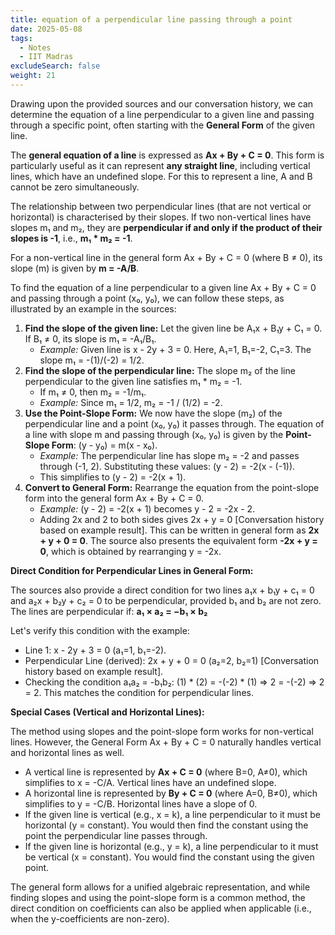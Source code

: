 ```yaml
---
title: equation of a perpendicular line passing through a point
date: 2025-05-08
tags:
  - Notes 
  - IIT Madras
excludeSearch: false
weight: 21
---
```


Drawing upon the provided sources and our conversation history, we can determine the equation of a line perpendicular to a given line and passing through a specific point, often starting with the **General Form** of the given line.

The **general equation of a line** is expressed as **Ax + By + C = 0**. This form is particularly useful as it can represent **any straight line**, including vertical lines, which have an undefined slope. For this to represent a line, A and B cannot be zero simultaneously.

The relationship between two perpendicular lines (that are not vertical or horizontal) is characterised by their slopes. If two non-vertical lines have slopes m₁ and m₂, they are **perpendicular if and only if the product of their slopes is -1**, i.e., **m₁ * m₂ = -1**.

For a non-vertical line in the general form Ax + By + C = 0 (where B ≠ 0), its slope (m) is given by **m = -A/B**.

To find the equation of a line perpendicular to a given line Ax + By + C = 0 and passing through a point (x₀, y₀), we can follow these steps, as illustrated by an example in the sources:

1.  **Find the slope of the given line:** Let the given line be A₁x + B₁y + C₁ = 0. If B₁ ≠ 0, its slope is m₁ = -A₁/B₁.
    *   *Example:* Given line is x - 2y + 3 = 0. Here, A₁=1, B₁=-2, C₁=3. The slope m₁ = -(1)/(-2) = 1/2.
2.  **Find the slope of the perpendicular line:** The slope m₂ of the line perpendicular to the given line satisfies m₁ * m₂ = -1.
    *   If m₁ ≠ 0, then m₂ = -1/m₁.
    *   *Example:* Since m₁ = 1/2, m₂ = -1 / (1/2) = -2.
3.  **Use the Point-Slope Form:** We now have the slope (m₂) of the perpendicular line and a point (x₀, y₀) it passes through. The equation of a line with slope m and passing through (x₀, y₀) is given by the **Point-Slope Form**: (y - y₀) = m(x - x₀).
    *   *Example:* The perpendicular line has slope m₂ = -2 and passes through (-1, 2). Substituting these values: (y - 2) = -2(x - (-1)).
    *   This simplifies to (y - 2) = -2(x + 1).
4.  **Convert to General Form:** Rearrange the equation from the point-slope form into the general form Ax + By + C = 0.
    *   *Example:* (y - 2) = -2(x + 1) becomes y - 2 = -2x - 2.
    *   Adding 2x and 2 to both sides gives 2x + y = 0 [Conversation history based on example result]. This can be written in general form as **2x + y + 0 = 0**. The source also presents the equivalent form **-2x + y = 0**, which is obtained by rearranging y = -2x.

**Direct Condition for Perpendicular Lines in General Form:**

The sources also provide a direct condition for two lines a₁x + b₁y + c₁ = 0 and a₂x + b₂y + c₂ = 0 to be perpendicular, provided b₁ and b₂ are not zero. The lines are perpendicular if:
**a₁ × a₂ = −b₁ × b₂**

Let's verify this condition with the example:
*   Line 1: x - 2y + 3 = 0 (a₁=1, b₁=-2).
*   Perpendicular Line (derived): 2x + y + 0 = 0 (a₂=2, b₂=1) [Conversation history based on example result].
*   Checking the condition a₁a₂ = -b₁b₂: (1) * (2) = -(-2) * (1) => 2 = -(-2) => 2 = 2. This matches the condition for perpendicular lines.

**Special Cases (Vertical and Horizontal Lines):**

The method using slopes and the point-slope form works for non-vertical lines. However, the General Form Ax + By + C = 0 naturally handles vertical and horizontal lines as well.
*   A vertical line is represented by **Ax + C = 0** (where B=0, A≠0), which simplifies to x = -C/A. Vertical lines have an undefined slope.
*   A horizontal line is represented by **By + C = 0** (where A=0, B≠0), which simplifies to y = -C/B. Horizontal lines have a slope of 0.
*   If the given line is vertical (e.g., x = k), a line perpendicular to it must be horizontal (y = constant). You would then find the constant using the point the perpendicular line passes through.
*   If the given line is horizontal (e.g., y = k), a line perpendicular to it must be vertical (x = constant). You would find the constant using the given point.

The general form allows for a unified algebraic representation, and while finding slopes and using the point-slope form is a common method, the direct condition on coefficients can also be applied when applicable (i.e., when the y-coefficients are non-zero).